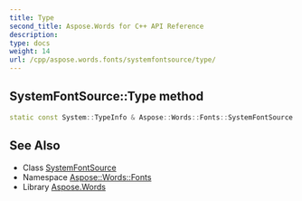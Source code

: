 ```yaml
---
title: Type
second_title: Aspose.Words for C++ API Reference
description: 
type: docs
weight: 14
url: /cpp/aspose.words.fonts/systemfontsource/type/
---
```

## SystemFontSource::Type method




```cpp
static const System::TypeInfo & Aspose::Words::Fonts::SystemFontSource::Type()
```

## See Also

* Class [SystemFontSource](../)
* Namespace [Aspose::Words::Fonts](../../)
* Library [Aspose.Words](../../../)
